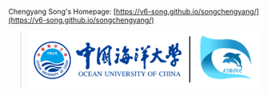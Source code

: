 Chengyang Song's Homepage: [https://v6-song.github.io/songchengyang/](https://v6-song.github.io/songchengyang/)
> ![Alt text](/homepage_files/lablogo.png)
